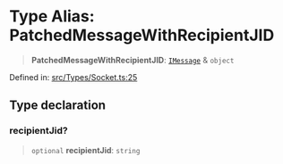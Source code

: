 # Type Alias: PatchedMessageWithRecipientJID

> **PatchedMessageWithRecipientJID**: [`IMessage`](../namespaces/proto/interfaces/IMessage.md) & `object`

Defined in: [src/Types/Socket.ts:25](https://github.com/Fokusdotid/bail/blob/8b525f9ebcc20cb9acd0f880b6ad58976e38b117/src/Types/Socket.ts#L25)

## Type declaration

### recipientJid?

> `optional` **recipientJid**: `string`
